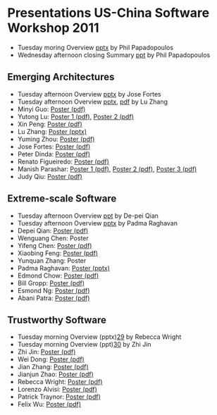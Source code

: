 
# Presentations US-China Software Workshop 2011

+ Tuesday moring Overview [pptx][1] by Phil Papadopoulos
+ Wednesday afternoon closing Summary [ppt][2] by Phil Papadopoulos

## Emerging Architectures

+ Tuesday afternoon Overview [pptx][3] by Jose Fortes
+ Tuesday afternoon Overview [pptx][4], [pdf][5] by Lu Zhang
+ Minyi Guo: [Poster (pdf)][6]
+ Yutong Lu: [Poster 1 (pdf)][7], [Poster 2 (pdf)][8]
+ Xin Peng: [Poster (pdf)][9]
+ Lu Zhang: [Poster (pptx)][10]
+ Yuming Zhou: [Poster (pdf)][11]
+ Jose Fortes: [Poster (pdf)][12]
+ Peter Dinda: [Poster (pdf)][13]
+ Renato Figueiredo: [Poster (pdf)][14]
+ Manish Parashar: [Poster 1 (pdf)][15], [Poster 2 (pdf)][16], [Poster 3 (pdf)][17]
+ Judy Qiu: [Poster (pdf)][18]

## Extreme-scale Software

+ Tuesday afternoon Overview [ppt][19] by De-pei Qian
+ Tuesday afternoon Overview [pptx][20] by Padma Raghavan
+ Depei Qian: [Poster (pdf)][21]
+ Wenguang Chen: Poster
+ Yifeng Chen: [Poster (pdf)][22]
+ Xiaobing Feng: [Poster (pdf)][23]
+ Yunquan Zhang: Poster
+ Padma Raghavan: [Poster (pptx)][24]
+ Edmond Chow: [Poster (pdf)][25]
+ Bill Gropp: [Poster (pdf)][26]
+ Esmond Ng: [Poster (pdf)][27]
+ Abani Patra: [Poster (pdf)][28]
 
## Trustworthy Software

+ Tuesday morning Overview (pptx)[29] by Rebecca Wright
+ Tuesday morning Overview (ppt)[30] by Zhi Jin
+ Zhi Jin: [Poster (pdf)][31]
+ Wei Dong: [Poster (pdf)][32]
+ Jian Zhang: [Poster (pdf)][33]
+ Jianjun Zhao: [Poster (pdf)][34]
+ Rebecca Wright: [Poster (pdf)][35]
+ Lorenzo Alvisi: [Poster (pdf)][36]
+ Patrick Traynor: [Poster (pdf)][37]
+ Felix Wu: [Poster (pdf)][38]

[1]: presentations/overview-Phil.pptx
[2]: presentations/Phil-summary.ppt
[3]: presentations/overview-JoseFortes.pptx
[4]: presentations/overview-LuZhang.pptx
[5]: presentations/overview-LuZhang.pdf
[6]: presentations/Guo-minyi.pdf
[7]: presentations/Luyut-FS-poster.pdf
[8]: presentations/Luyut-RC-poster.pdf
[9]: presentations/PengXin.pdf
[10]: presentations/ZhangLu.pptx
[11]: presentations/ZhouYuming.pdf
[12]: presentations/FortesJose.pdf
[13]: presentations/DindaPeter.pdf
[14]: presentations/FigueiredoRenado.pdf
[15]: presentations/Parashar-cometcloud.pdf
[16]: presentations/Parashar-greenhpc.pdf
[17]: presentations/Parashar-ru-spaces.pdf
[18]: presentations/QiuJudy.pdf
[19]: presentations/overview-DepeiQian.ppt
[20]: presentations/overview-PadmaRaghavan.pptx
[21]: presentations/QianDepei.pdf
[22]: presentations/ChenYifeng.pdf
[23]: presentations/FengXiaobing.pdf
[24]: presentations/RaghavanPadma.pptx
[25]: presentations/ChowEdmond.pdf
[26]: presentations/GroppPoster.pdf
[27]: presentations/NGEsmond.pdf
[28]: presentations/PatraAbani.pdf
[29]: presentations/overview-RebeccaWright.pptx
[30]: presentations/overview-ZhiJin.ppt
[31]: presentations/JinZhi.pdf
[32]: presentations/DongWei.pdf
[33]: presentations/ZhangJian.pdf
[34]: presentations/ZhaoJianjun.pdf
[35]: presentations/WrightRebecca.pdf
[36]: presentations/AlvisiLorenzo.pdf
[37]: presentations/Traynor.pdf
[38]: presentations/WuFelix.pdf
  
